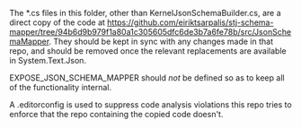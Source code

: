 The *.cs files in this folder, other than KernelJsonSchemaBuilder.cs, are a direct copy of the code at
https://github.com/eiriktsarpalis/stj-schema-mapper/tree/94b6d9b979f1a80a1c305605dfc6de3b7a6fe78b/src/JsonSchemaMapper.
They should be kept in sync with any changes made in that repo, and should be removed once the relevant replacements are available in System.Text.Json.

EXPOSE_JSON_SCHEMA_MAPPER should _not_ be defined so as to keep all of the functionality internal.

A .editorconfig is used to suppress code analysis violations this repo tries to enforce that the repo containing the copied code doesn't.